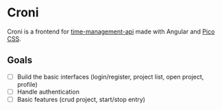 # Croni

Croni is a frontend for [time-management-api](https://github.com/rommuloifrn/time-management-api) made with Angular and [Pico CSS](https://picocss.com/).

## Goals
- [ ] Build the basic interfaces (login/register, project list, open project, profile)
- [ ] Handle authentication
- [ ] Basic features (crud project, start/stop entry)